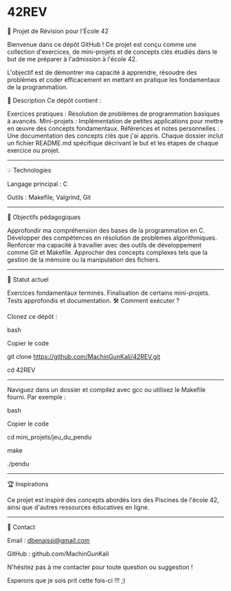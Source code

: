 # 42REV

🚀 Projet de Révision pour l'École 42

Bienvenue dans ce dépôt GitHub ! Ce projet est conçu comme une collection d'exercices, de mini-projets et de concepts clés étudiés dans le but de me préparer à l'admission à l'école 42.

L'objectif est de démontrer ma capacité à apprendre, résoudre des problèmes et coder efficacement en mettant en pratique les fondamentaux de la programmation.

📝 Description
Ce dépôt contient :

Exercices pratiques : Résolution de problèmes de programmation basiques à avancés.
Mini-projets : Implémentation de petites applications pour mettre en œuvre des concepts fondamentaux.
Références et notes personnelles : Une documentation des concepts clés que j'ai appris.
Chaque dossier inclut un fichier README.md spécifique décrivant le but et les étapes de chaque exercice ou projet.

------------------------------------------------------------------------------------------------------------

💡 Technologies

Langage principal : C

Outils : Makefile, Valgrind, Git

------------------------------------------------------------------------------------------------------------


📖 Objectifs pédagogiques

Approfondir ma compréhension des bases de la programmation en C.
Développer des compétences en résolution de problèmes algorithmiques.
Renforcer ma capacité à travailler avec des outils de développement comme Git et Makefile.
Approcher des concepts complexes tels que la gestion de la mémoire ou la manipulation des fichiers.


------------------------------------------------------------------------------------------------------------

🚩 Statut actuel

 Exercices fondamentaux terminés.
 Finalisation de certains mini-projets.
 Tests approfondis et documentation.
🛠️ Comment exécuter ?

Clonez ce dépôt :

bash

Copier le code

git clone https://github.com/MachinGunKali/42REV.git

cd 42REV

------------------------------------------------------------------------------------------------------------


Naviguez dans un dossier et compilez avec gcc ou utilisez le Makefile fourni. Par exemple :

bash

Copier le code

cd mini_projets/jeu_du_pendu

make

./pendu

------------------------------------------------------------------------------------------------------------

🏆 Inspirations

Ce projet est inspiré des concepts abordés lors des Piscines de l'école 42, ainsi que d'autres ressources éducatives en ligne.


------------------------------------------------------------------------------------------------------------

📨 Contact

Email : dbenaissi@gmail.com

GitHub : github.com/MachinGunKali

N'hésitez pas à me contacter pour toute question ou suggestion !

Esperons que je sois prit cette fois-ci !!! ;)


